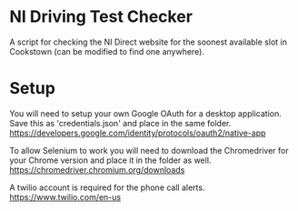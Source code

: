 # NI Driving Test Checker
 A script for checking the NI Direct website for the soonest available slot in Cookstown (can be modified to find one anywhere).

# Setup
You will need to setup your own Google OAuth for a desktop application. Save this as 'credentials.json' and place in the same folder.
https://developers.google.com/identity/protocols/oauth2/native-app

To allow Selenium to work you will need to download the Chromedriver for your Chrome version and place it in the folder as well.
https://chromedriver.chromium.org/downloads

A twilio account is required for the phone call alerts.
https://www.twilio.com/en-us
